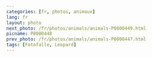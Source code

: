 ```yaml
---
categories: [fr, photos, animaux]
lang: fr
layout: photo
next_photo: /fr/photos/animals/animals-P0000449.html
picname: P0000448
prev_photo: /fr/photos/animals/animals-P0000447.html
tags: [Fotofalle, Leopard]
---
```

